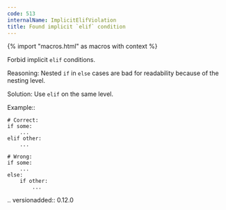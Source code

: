 ```yaml
---
code: 513
internalName: ImplicitElifViolation
title: Found implicit `elif` condition
---
```


{% import "macros.html" as macros with context %}

Forbid implicit `elif` conditions.

Reasoning: Nested `if` in `else` cases are bad for readability because
of the nesting level.

Solution: Use `elif` on the same level.

Example::

    # Correct:
    if some:
        ...
    elif other:
        ...
    
    # Wrong:
    if some:
        ...
    else:
        if other:
            ...

.. versionadded:: 0.12.0